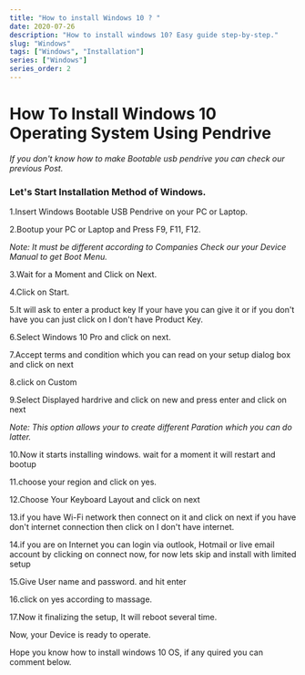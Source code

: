 ```yaml
---
title: "How to install Windows 10 ? "
date: 2020-07-26
description: "How to install windows 10? Easy guide step-by-step."
slug: "Windows"
tags: ["Windows", "Installation"]
series: ["Windows"]
series_order: 2
---
```


# How To Install Windows 10 Operating System Using Pendrive 
*If you don't know how to make Bootable usb pendrive you can check our previous Post.*

### Let's Start Installation Method of Windows.

1.Insert Windows Bootable USB Pendrive on your PC or Laptop.

2.Bootup your PC or Laptop and Press F9, F11, F12. 

*Note: It must be different according to Companies Check our your Device Manual to get Boot Menu.*

3.Wait for a Moment and Click on Next.

4.Click on Start.

5.It will ask to enter a product key If your have you can give it or if you don't have you can just click on I don't have Product Key.

6.Select Windows 10 Pro and click on next.

7.Accept terms and condition which you can read on your setup dialog box and click on next

8.click on Custom

9.Select Displayed hardrive and click on new and press enter and click on next

*Note: This option allows your to create different Paration which you can do latter.*
 
10.Now it starts installing windows. wait for a moment it will restart and bootup

11.choose your region and click on yes.

12.Choose Your Keyboard Layout  and click on next

13.if you have Wi-Fi network then connect on it and click on next if you have don't internet connection then click on I don't have internet.

14.if you are on Internet you can login via outlook, Hotmail or live email account by clicking on connect now, for now lets skip and install with limited setup

15.Give User name and password. and hit enter

16.click on yes according to massage.

17.Now it finalizing the setup, It will reboot several time.

Now, your Device is ready to operate.

Hope you know how to install windows 10 OS, if any quired you can comment below.

